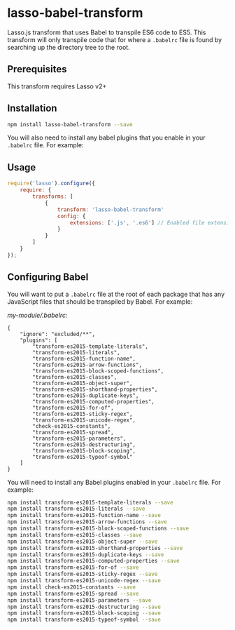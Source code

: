 # lasso-babel-transform

Lasso.js transform that uses Babel to transpile ES6 code to ES5. This transform will only transpile code that for where a `.babelrc` file is found by searching up the directory tree to the root.

## Prerequisites

This transform requires Lasso v2+

## Installation

```bash
npm install lasso-babel-transform --save
```

You will also need to install any babel plugins that you enable in your `.babelrc` file. For example:


## Usage

```javascript
require('lasso').configure({
    require: {
        transforms: [
            {
                transform: 'lasso-babel-transform'
                config: {
                    extensions: ['.js', '.es6'] // Enabled file extensions. Default: ['.js', '.es6']
                }
            }
        ]
    }
});
```

## Configuring Babel

You will want to put a `.babelrc` file at the root of each package that has any JavaScript files that should be transpiled by Babel. For example:

_my-module/.babelrc:_

```
{
    "ignore": "excluded/**",
    "plugins": [
        "transform-es2015-template-literals",
        "transform-es2015-literals",
        "transform-es2015-function-name",
        "transform-es2015-arrow-functions",
        "transform-es2015-block-scoped-functions",
        "transform-es2015-classes",
        "transform-es2015-object-super",
        "transform-es2015-shorthand-properties",
        "transform-es2015-duplicate-keys",
        "transform-es2015-computed-properties",
        "transform-es2015-for-of",
        "transform-es2015-sticky-regex",
        "transform-es2015-unicode-regex",
        "check-es2015-constants",
        "transform-es2015-spread",
        "transform-es2015-parameters",
        "transform-es2015-destructuring",
        "transform-es2015-block-scoping",
        "transform-es2015-typeof-symbol"
    ]
}
```

You will need to install any Babel plugins enabled in your `.babelrc` file. For example:

```bash
npm install transform-es2015-template-literals --save
npm install transform-es2015-literals --save
npm install transform-es2015-function-name --save
npm install transform-es2015-arrow-functions --save
npm install transform-es2015-block-scoped-functions --save
npm install transform-es2015-classes --save
npm install transform-es2015-object-super --save
npm install transform-es2015-shorthand-properties --save
npm install transform-es2015-duplicate-keys --save
npm install transform-es2015-computed-properties --save
npm install transform-es2015-for-of --save
npm install transform-es2015-sticky-regex --save
npm install transform-es2015-unicode-regex --save
npm install check-es2015-constants --save
npm install transform-es2015-spread --save
npm install transform-es2015-parameters --save
npm install transform-es2015-destructuring --save
npm install transform-es2015-block-scoping --save
npm install transform-es2015-typeof-symbol --save
```